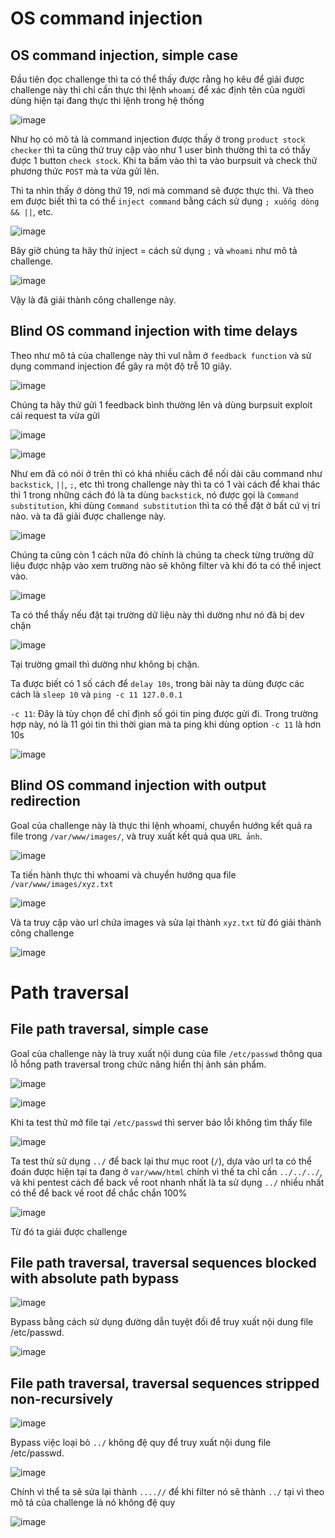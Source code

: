 # OS command injection
## OS command injection, simple case
Đầu tiên đọc challenge thì ta có thể thấy được rằng họ kêu để giải được challenge này thì chỉ cần thực thi lệnh `whoami` để xác định tên của người dùng hiện tại đang thực thi lệnh trong hệ thống

![image](https://github.com/Clapboiz/PortSwigger-Writeups/assets/112185647/89315bee-548d-4666-b807-46860d29799e)

Như họ có mô tả là command injection được thấy ở trong `product stock checker` thì ta cũng thử truy cập vào như 1 user bình thường thì ta có thấy được 1 button `check stock`. Khi ta bấm vào thì ta vào burpsuit và check thử phương thức `POST` mà ta vừa gửi lên.

Thì ta nhìn thấy ở dòng thứ 19, nơi mà command sẽ được thực thi. Và theo em được biết thì ta có thể `inject command` bằng cách sử dụng `; xuống dòng && ||`, etc.

![image](https://github.com/Clapboiz/PortSwigger-Writeups/assets/112185647/b8d675a2-34f7-4340-8edc-95f05b21e61a)

Bây giờ chúng ta hãy thử inject = cách sử dụng `;` và `whoami` như mô tả challenge.

![image](https://github.com/Clapboiz/PortSwigger-Writeups/assets/112185647/b88efb37-136c-4e3c-897f-732928c2d841)

Vậy là đã giải thành công challenge này.

## Blind OS command injection with time delays
Theo như mô tả của challenge này thì vul nằm ở `feedback function` và sử dụng command injection để gây ra một độ trễ 10 giây.

![image](https://github.com/Clapboiz/PortSwigger-Writeups/assets/112185647/d3caf1ea-013b-4dac-b667-40a8e1f1481e)

Chúng ta hãy thử gửi 1 feedback bình thường lên và dùng burpsuit exploit cái request ta vừa gửi

![image](https://github.com/Clapboiz/PortSwigger-Writeups/assets/112185647/b97a5f1b-76f5-4d3c-b573-3f508367eaf1)

![image](https://github.com/Clapboiz/PortSwigger-Writeups/assets/112185647/5aee72a7-24e6-492a-9f3a-c123b0f34710)

Như em đã có nói ở trên thì có khá nhiều cách để nối dài câu command như `backstick`, `||`, `;`, etc thì trong challenge này thì ta có 1 vài cách để khai thác thì 1 trong những cách đó là ta dùng `backstick`, nó được gọi là `Command substitution`, khi dùng `Command substitution` thì ta có thể đặt ở bất cứ vị trí nào. và ta đã giải được challenge này.

![image](https://github.com/Clapboiz/PortSwigger-Writeups/assets/112185647/74d7bc6e-8d21-4f37-879f-ca882136710f)

Chúng ta cũng còn 1 cách nữa đó chính là chúng ta check từng trường dữ liệu được nhập vào xem trường nào sẽ không filter và khi đó ta có thể inject vào.

![image](https://github.com/Clapboiz/PortSwigger-Writeups/assets/112185647/edb6c538-e554-4105-8cf5-ee7c3a1365fe)

Ta có thể thấy nếu đặt tại trường dữ liệu này thì dường như nó đã bị dev chặn

![image](https://github.com/Clapboiz/PortSwigger-Writeups/assets/112185647/c7edf51d-fe2f-4d77-8f07-fa1a4d4d760e)

Tại trường gmail thì dường như không bị chặn.

Ta được biết có 1 số cách để `delay 10s`, trong bài này ta dùng được các cách là `sleep 10` và `ping -c 11 127.0.0.1` 

`-c 11`: Đây là tùy chọn để chỉ định số gói tin ping được gửi đi. Trong trường hợp này, nó là 11 gói tin thì thời gian mà ta ping khi dùng option `-c 11` là hơn 10s

![image](https://github.com/Clapboiz/PortSwigger-Writeups/assets/112185647/8e07ccdf-40c4-42fc-b62d-fec15b2618af)

## Blind OS command injection with output redirection
Goal của challenge này là thực thi lệnh whoami, chuyển hướng kết quả ra file trong `/var/www/images/`, và truy xuất kết quả qua `URL ảnh`.

![image](https://github.com/Clapboiz/PortSwigger-Writeups/assets/112185647/50e87b5d-3105-42be-8c4b-517c97781bf4)

Ta tiến hành thực thi whoami và chuyển hướng qua file `/var/www/images/xyz.txt`

![image](https://github.com/Clapboiz/PortSwigger-Writeups/assets/112185647/1f477b87-0b30-4f7d-a37b-841cc69a1f29)

Và ta truy cập vào url chứa images và sửa lại thành `xyz.txt` từ đó giải thành công challenge

![image](https://github.com/Clapboiz/PortSwigger-Writeups/assets/112185647/bfee55e1-5c69-41fe-b6e2-742e13f9c7ab)

# Path traversal
## File path traversal, simple case
Goal của challenge này là truy xuất nội dung của file `/etc/passwd` thông qua lỗ hổng path traversal trong chức năng hiển thị ảnh sản phẩm.

![image](https://github.com/Clapboiz/PortSwigger-Writeups/assets/112185647/18114ed1-2b6f-4d2a-873f-391137fb943d)

![image](https://github.com/Clapboiz/PortSwigger-Writeups/assets/112185647/b347fb17-8c5b-4406-90be-c2ac305ba37c)

Khi ta test thử mở file tại `/etc/passwd` thì server báo lỗi không tìm thấy file

![image](https://github.com/Clapboiz/PortSwigger-Writeups/assets/112185647/05a6f659-2469-421c-bcd0-6a5c695535aa)

Ta test thử sử dụng `../` để back lại thư mục root (`/`), dựa vào url ta có thể đoán được hiện tại ta đang ở `var/www/html` chính vì thế ta chỉ cần `../../../`, và khi pentest cách để back về root nhanh nhất là ta sử dụng `../` nhiều nhất có thể để back về root để chắc chắn 100%

![image](https://github.com/Clapboiz/PortSwigger-Writeups/assets/112185647/21cabfad-7d31-4755-8c15-32e1ac1f38bf)

Từ đó ta giải được challenge
## File path traversal, traversal sequences blocked with absolute path bypass
![image](https://github.com/Clapboiz/PortSwigger-Writeups/assets/112185647/33144b71-6f11-45dc-80ce-a44ae11f4ce4)

Bypass bằng cách sử dụng đường dẫn tuyệt đối để truy xuất nội dung file /etc/passwd.

![image](https://github.com/Clapboiz/PortSwigger-Writeups/assets/112185647/5cf4cc2b-44b1-405d-a702-ac94a571d31e)

## File path traversal, traversal sequences stripped non-recursively
![image](https://github.com/Clapboiz/PortSwigger-Writeups/assets/112185647/cb8d7abf-9379-49e7-aff6-fc4bf9052a9d)

Bypass việc loại bỏ `../` không đệ quy để truy xuất nội dung file /etc/passwd.

![image](https://github.com/Clapboiz/PortSwigger-Writeups/assets/112185647/024f07d8-7c77-4ece-b871-43e35c779a73)

Chính vì thể ta sẽ sửa lại thành `....//` để khi filter nó sẽ thành `../` tại vì theo mô tả của challenge là nó không đệ quy

![image](https://github.com/Clapboiz/PortSwigger-Writeups/assets/112185647/f8e2be45-95b1-4c63-81e1-bdd3cb913bf7)
